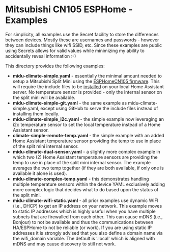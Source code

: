# Mitsubishi CN105 ESPHome - Examples
For simplicity, all examples use the Secret facility to store the differences between devices.  Mostly these are usernames and passwords - however they can include things like wifi SSID, etc.  Since these examples are public using Secrets allows for valid values while minimizing my ability to accidentally reveal information :-)

This directory provides the following examples:
* **midu-climate-simple.yaml** - essentially the minimal amount needed to setup a Mitsubishi Split Mini using the [ESPHomeCN105 firmware](https://github.com/echavet/MitsubishiCN105ESPHome).  This will require the include files to be [installed](/home_assistant/README.md#installing-locally) on your local Home Assistant server.  No temperature sensor is provided - only the internal sensor on the split mini will be available.
* **midu-climate-simple-git.yaml** - the same example as midu-climate-simple.yaml, except using GitHub to serve the include files instead of installing them locally.
* **midu-climate-simple_i2c.yaml** - the simple example now leveraging an i2c temperature sensor to set the local temperature instead of a Home Assistant sensor.
* **climate-simple-remote-temp.yaml** - the simple example with an added Home Assistant temperature sensor providing the temp to use in place of the split mini internal sensor.
* **midu-climate-dual-sensor.yaml** - a slightly more complex example in which two (2) Home Assistant temperature sensors are providing the temp to use in place of the split mini internal sensor.  The example averages the two temp together (if they are both available, if only one is available it alone is used).
* **midu-climate-complex-temp.yaml** - this demonstrates handling multiple temperature sensors within the device YAML exclusively adding more complex logic that decides what to do based upon the status of the split mini.
* **midu-climate-wifi-static.yaml** - all prior examples use dynamic WIFI (i.e., DHCP) to get an IP address on your network.  This example moves to static IP addresses which is highly useful when you have multiple subnets that are firewalled from each other.  This can cause mDNS (i.e., Bonjour) to not be available and thus the communications between HA/ESPHome to not be reliable (or work).  If you are using static IP addresses it is strongly advised that you also define a domain name via the wifi_domain variable.  The default is '.local' which is aligned with mDNS and may cause discovery to still not work.
